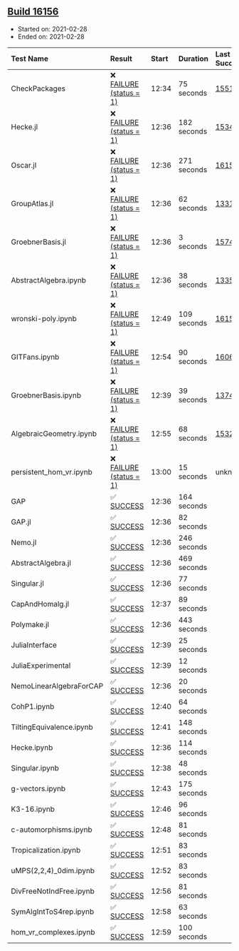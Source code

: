 ## [Build 16156](https://oscarci.mathematik.uni-kl.de/job/oscar/16156/)

* Started on: 2021-02-28
* Ended on: 2021-02-28

| Test Name    | Result | Start | Duration | Last Success | First Failure |
|:-------------|:-------|:------|:---------|:-------------|:--------------|
| CheckPackages | ❌ [FAILURE (status = 1)](https://oscarci.mathematik.uni-kl.de/job/oscar/16156/artifact/logs/build-16156/CheckPackages.log) | 12:34 | 75 seconds | [15514](https://oscarci.mathematik.uni-kl.de/job/oscar/15514/) | [15515](https://oscarci.mathematik.uni-kl.de/job/oscar/15515/) |
| Hecke.jl | ❌ [FAILURE (status = 1)](https://oscarci.mathematik.uni-kl.de/job/oscar/16156/artifact/logs/build-16156/Hecke.jl.log) | 12:36 | 182 seconds | [15344](https://oscarci.mathematik.uni-kl.de/job/oscar/15344/) | [15348](https://oscarci.mathematik.uni-kl.de/job/oscar/15348/) |
| Oscar.jl | ❌ [FAILURE (status = 1)](https://oscarci.mathematik.uni-kl.de/job/oscar/16156/artifact/logs/build-16156/Oscar.jl.log) | 12:36 | 271 seconds | [16155](https://oscarci.mathematik.uni-kl.de/job/oscar/16155/) | [16156](https://oscarci.mathematik.uni-kl.de/job/oscar/16156/) |
| GroupAtlas.jl | ❌ [FAILURE (status = 1)](https://oscarci.mathematik.uni-kl.de/job/oscar/16156/artifact/logs/build-16156/GroupAtlas.jl.log) | 12:36 | 62 seconds | [13311](https://oscarci.mathematik.uni-kl.de/job/oscar/13311/) | [13312](https://oscarci.mathematik.uni-kl.de/job/oscar/13312/) |
| GroebnerBasis.jl | ❌ [FAILURE (status = 1)](https://oscarci.mathematik.uni-kl.de/job/oscar/16156/artifact/logs/build-16156/GroebnerBasis.jl.log) | 12:36 | 3 seconds | [15745](https://oscarci.mathematik.uni-kl.de/job/oscar/15745/) | [15746](https://oscarci.mathematik.uni-kl.de/job/oscar/15746/) |
| AbstractAlgebra.ipynb | ❌ [FAILURE (status = 1)](https://oscarci.mathematik.uni-kl.de/job/oscar/16156/artifact/logs/build-16156/AbstractAlgebra.ipynb.log) | 12:36 | 38 seconds | [13355](https://oscarci.mathematik.uni-kl.de/job/oscar/13355/) | [13356](https://oscarci.mathematik.uni-kl.de/job/oscar/13356/) |
| wronski-poly.ipynb | ❌ [FAILURE (status = 1)](https://oscarci.mathematik.uni-kl.de/job/oscar/16156/artifact/logs/build-16156/wronski-poly.ipynb.log) | 12:49 | 109 seconds | [16155](https://oscarci.mathematik.uni-kl.de/job/oscar/16155/) | [16156](https://oscarci.mathematik.uni-kl.de/job/oscar/16156/) |
| GITFans.ipynb | ❌ [FAILURE (status = 1)](https://oscarci.mathematik.uni-kl.de/job/oscar/16156/artifact/logs/build-16156/GITFans.ipynb.log) | 12:54 | 90 seconds | [16068](https://oscarci.mathematik.uni-kl.de/job/oscar/16068/) | [16069](https://oscarci.mathematik.uni-kl.de/job/oscar/16069/) |
| GroebnerBasis.ipynb | ❌ [FAILURE (status = 1)](https://oscarci.mathematik.uni-kl.de/job/oscar/16156/artifact/logs/build-16156/GroebnerBasis.ipynb.log) | 12:39 | 39 seconds | [13748](https://oscarci.mathematik.uni-kl.de/job/oscar/13748/) | [13749](https://oscarci.mathematik.uni-kl.de/job/oscar/13749/) |
| AlgebraicGeometry.ipynb | ❌ [FAILURE (status = 1)](https://oscarci.mathematik.uni-kl.de/job/oscar/16156/artifact/logs/build-16156/AlgebraicGeometry.ipynb.log) | 12:55 | 68 seconds | [15322](https://oscarci.mathematik.uni-kl.de/job/oscar/15322/) | [15323](https://oscarci.mathematik.uni-kl.de/job/oscar/15323/) |
| persistent_hom_vr.ipynb | ❌ [FAILURE (status = 1)](https://oscarci.mathematik.uni-kl.de/job/oscar/16156/artifact/logs/build-16156/persistent_hom_vr.ipynb.log) | 13:00 | 15 seconds | unknown | unknown |
| GAP | ✅ [SUCCESS](https://oscarci.mathematik.uni-kl.de/job/oscar/16156/artifact/logs/build-16156/GAP.log) | 12:36 | 164 seconds |  |  |
| GAP.jl | ✅ [SUCCESS](https://oscarci.mathematik.uni-kl.de/job/oscar/16156/artifact/logs/build-16156/GAP.jl.log) | 12:36 | 82 seconds |  |  |
| Nemo.jl | ✅ [SUCCESS](https://oscarci.mathematik.uni-kl.de/job/oscar/16156/artifact/logs/build-16156/Nemo.jl.log) | 12:36 | 246 seconds |  |  |
| AbstractAlgebra.jl | ✅ [SUCCESS](https://oscarci.mathematik.uni-kl.de/job/oscar/16156/artifact/logs/build-16156/AbstractAlgebra.jl.log) | 12:36 | 469 seconds |  |  |
| Singular.jl | ✅ [SUCCESS](https://oscarci.mathematik.uni-kl.de/job/oscar/16156/artifact/logs/build-16156/Singular.jl.log) | 12:36 | 77 seconds |  |  |
| CapAndHomalg.jl | ✅ [SUCCESS](https://oscarci.mathematik.uni-kl.de/job/oscar/16156/artifact/logs/build-16156/CapAndHomalg.jl.log) | 12:37 | 89 seconds |  |  |
| Polymake.jl | ✅ [SUCCESS](https://oscarci.mathematik.uni-kl.de/job/oscar/16156/artifact/logs/build-16156/Polymake.jl.log) | 12:36 | 443 seconds |  |  |
| JuliaInterface | ✅ [SUCCESS](https://oscarci.mathematik.uni-kl.de/job/oscar/16156/artifact/logs/build-16156/JuliaInterface.log) | 12:39 | 25 seconds |  |  |
| JuliaExperimental | ✅ [SUCCESS](https://oscarci.mathematik.uni-kl.de/job/oscar/16156/artifact/logs/build-16156/JuliaExperimental.log) | 12:39 | 12 seconds |  |  |
| NemoLinearAlgebraForCAP | ✅ [SUCCESS](https://oscarci.mathematik.uni-kl.de/job/oscar/16156/artifact/logs/build-16156/NemoLinearAlgebraForCAP.log) | 12:36 | 20 seconds |  |  |
| CohP1.ipynb | ✅ [SUCCESS](https://oscarci.mathematik.uni-kl.de/job/oscar/16156/artifact/logs/build-16156/CohP1.ipynb.log) | 12:40 | 64 seconds |  |  |
| TiltingEquivalence.ipynb | ✅ [SUCCESS](https://oscarci.mathematik.uni-kl.de/job/oscar/16156/artifact/logs/build-16156/TiltingEquivalence.ipynb.log) | 12:41 | 148 seconds |  |  |
| Hecke.ipynb | ✅ [SUCCESS](https://oscarci.mathematik.uni-kl.de/job/oscar/16156/artifact/logs/build-16156/Hecke.ipynb.log) | 12:36 | 114 seconds |  |  |
| Singular.ipynb | ✅ [SUCCESS](https://oscarci.mathematik.uni-kl.de/job/oscar/16156/artifact/logs/build-16156/Singular.ipynb.log) | 12:38 | 48 seconds |  |  |
| g-vectors.ipynb | ✅ [SUCCESS](https://oscarci.mathematik.uni-kl.de/job/oscar/16156/artifact/logs/build-16156/g-vectors.ipynb.log) | 12:43 | 175 seconds |  |  |
| K3-16.ipynb | ✅ [SUCCESS](https://oscarci.mathematik.uni-kl.de/job/oscar/16156/artifact/logs/build-16156/K3-16.ipynb.log) | 12:46 | 96 seconds |  |  |
| c-automorphisms.ipynb | ✅ [SUCCESS](https://oscarci.mathematik.uni-kl.de/job/oscar/16156/artifact/logs/build-16156/c-automorphisms.ipynb.log) | 12:48 | 81 seconds |  |  |
| Tropicalization.ipynb | ✅ [SUCCESS](https://oscarci.mathematik.uni-kl.de/job/oscar/16156/artifact/logs/build-16156/Tropicalization.ipynb.log) | 12:51 | 83 seconds |  |  |
| uMPS(2,2,4)_0dim.ipynb | ✅ [SUCCESS](https://oscarci.mathematik.uni-kl.de/job/oscar/16156/artifact/logs/build-16156/uMPS-2-2-4-_0dim.ipynb.log) | 12:52 | 83 seconds |  |  |
| DivFreeNotIndFree.ipynb | ✅ [SUCCESS](https://oscarci.mathematik.uni-kl.de/job/oscar/16156/artifact/logs/build-16156/DivFreeNotIndFree.ipynb.log) | 12:56 | 81 seconds |  |  |
| SymAlgIntToS4rep.ipynb | ✅ [SUCCESS](https://oscarci.mathematik.uni-kl.de/job/oscar/16156/artifact/logs/build-16156/SymAlgIntToS4rep.ipynb.log) | 12:58 | 63 seconds |  |  |
| hom_vr_complexes.ipynb | ✅ [SUCCESS](https://oscarci.mathematik.uni-kl.de/job/oscar/16156/artifact/logs/build-16156/hom_vr_complexes.ipynb.log) | 12:59 | 100 seconds |  |  |

